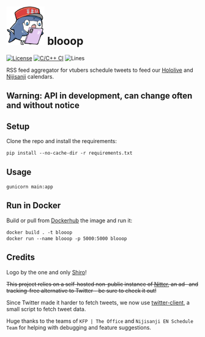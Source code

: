 # <img src="img/logo.png" width="100"> blooop

[![License](https://img.shields.io/github/license/Steeven9/blooop)](/LICENSE)
[![C/C++ CI](https://github.com/Steeven9/blooop/actions/workflows/docker-image.yml/badge.svg)](https://github.com/Steeven9/blooop/actions/workflows/docker-image.yml)
![Lines](https://img.shields.io/tokei/lines/github/Steeven9/blooop)

RSS feed aggregator for vtubers schedule tweets to
feed our [Hololive](https://holocal.moe) and [Nijisanji](https://nijien.vercel.app) calendars.

## Warning: API in development, can change often and without notice

## Setup

Clone the repo and install the requirements:

    pip install --no-cache-dir -r requirements.txt

## Usage

    gunicorn main:app

## Run in Docker

Build or pull from [Dockerhub](https://hub.docker.com/repository/docker/steeven9/blooop) the image and run it:

    docker build . -t blooop
    docker run --name blooop -p 5000:5000 blooop

## Credits

Logo by the one and only [Shiro](https://twitter.com/OgumaShiro)!

~~This project relies on a self-hosted non-public instance of [Nitter](https://github.com/zedeus/nitter),
an ad- and tracking-free alternative to Twitter - be sure to check it out!~~

Since Twitter made it harder to fetch tweets, we now use [twitter-client](https://github.com/12joan/twitter-client),
a small script to fetch tweet data.

Huge thanks to the teams of `KFP | The Office` and `Nijisanji EN Schedule Team`
for helping with debugging and feature suggestions.
